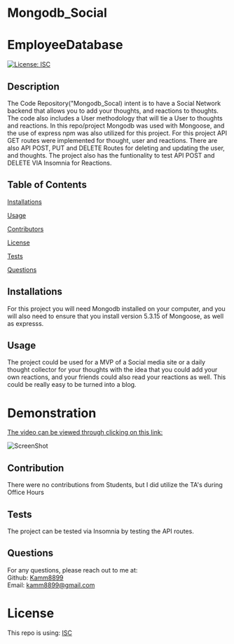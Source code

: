 # Mongodb_Social
# EmployeeDatabase
  [![License: ISC](https://img.shields.io/badge/License-ISC-blue.svg)](https://opensource.org/licenses/ISC)
  ## Description
  The Code Repository("Mongodb_Socal) intent is to have a Social Network backend that allows you to add your thoughts, and reactions to thoughts. The code also includes a User methodology that will tie a User to thoughts and reactions. In this repo/project Mongodb was used with Mongoose, and the use of express npm was also utilized for this project. For this project API GET routes were implemented for thought, user and reactions. There are also API POST, PUT and DELETE Routes for deleting and updating the user, and thoughts. The project also has the funtionality to test API POST and DELETE VIA Insomnia for Reactions. 

  ## Table of Contents 
  [Installations](#Installations)
  
  [Usage](#Usage)
  
  [Contributors](#Contributors)
  
  [License](#License)
  
  [Tests](#Tests)
  
  [Questions](#Questions)
  
  
  ## Installations
  For this project you will need Mongodb installed on your computer, and you will also need to ensure that you install version 5.3.15 of Mongoose, as well as expresss. 

   ## Usage
 The project could be used for a MVP of a Social media site or a daily thought collector for your thoughts with the idea that you could add your own reactions, and your friends could also read your reactions as well. This could be really easy to be turned into a blog. 

  # Demonstration
  [The video can be viewed through clicking on this link:](https://youtu.be/QiRzqXBpq2I)

   ![ScreenShot](./media/Employee.png) 
   ## Contribution
  There were no contributions from Students, but I did utilize the TA's during Office Hours
  ## Tests
The project can be tested via Insomnia by testing the API routes. 
  ## Questions
  For any questions, please reach out to me at:<br/>
  Github: [Kamm8899](https://github.com/kamm8899/README-Generator) <br/>
  Email: [kamm8899@gmail.com](mailto:kamm8899@gmail.com)
  # License 
  This repo is using: [ISC](https://opensource.org/licenses/ISC)

